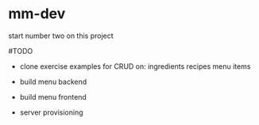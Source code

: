 # mm-dev
start number two on this project

#TODO

- clone exercise examples for CRUD on:
    ingredients
    recipes
    menu items
- build menu backend
- build menu frontend

- server provisioning
